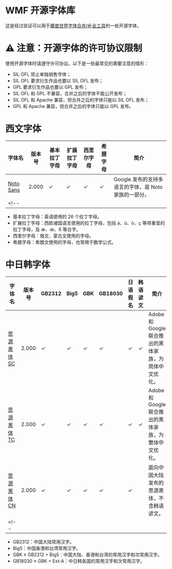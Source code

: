 # WMF 开源字体库

这是经过验证可以用于[魔兽世界字体合并/补全工具](https://github.com/CyanoHao/Warcraft-Font-Merger)的一些开源字体。

# ⚠️ 注意：开源字体的许可协议限制

使用开源字体时请遵守许可协议。以下是一些最常见的需要注意的情形：

* SIL OFL 禁止单独销售字体；
* SIL OFL 要求衍生作品也要以 SIL OFL 发布；
* GPL 要求衍生作品也要以 GPL 发布；
* SIL OFL 和 GPL 不兼容，合并之后的字体不能公开发布；
* SIL OFL 和 Apache 兼容，但合并之后的字体只能以 SIL OFL 发布；
* GPL 和 Apache 兼容，但合并之后的字体只能以 GPL 发布。

# 西文字体

| 字体名 | 版本号 | 基本拉丁字母 | 扩展拉丁字母 | 西里尔字母 | 希腊字母 | 简介 |
| ------ | ------ | ------------ | ------------ | ---------- | -------- | ---- |
| [Noto Sans](NotoSans/) | 2.000 | ✓ | ✓ | ✓ | ✓ | Google 发布的支持多语言的字体，是 Noto 家族的一部分。|
<!-- |  |  |  |  |  |  |  | -->

* 基本拉丁字母：英语使用的 26 个拉丁字母。
* 扩展拉丁字母：西欧诸国语言使用的拉丁字母，包括 á、ü、ò、ç 等带重音的拉丁字母，及 æ、œ、ß 等合字。
* 西里尔字母：俄文、蒙古文使用的字母。
* 希腊字母：希腊文使用的字母，也常用于数学公式。

# 中日韩字体

| 字体名 | 版本号 | GB2312 | Big5 | GBK | GB18030 | 日语假名 | 韩语谚文 | 简介 |
| ------ | ------ | ------ | ---- | --- | ------- | -------- | -------- | ---- |
| [思源黑体 SC](SourceHanSansSC/) | 2.000 | ✓ | ✓ | ✓ | ✓ | ✓ | ✓ | Adobe 和 Google 联合推出的黑体家族，为简体中文优化。|
| [思源黑体 TC](SourceHanSansTC/) | 2.000 | ✓ | ✓ | ✓ | ✓ | ✓ | ✓ | Adobe 和 Google 联合推出的黑体家族，为繁体中文优化。|
| [思源黑体 CN](SourceHanSansCN/) | 2.000 | ✓ | ✓ | ✓ | ✓ | ✓ |  | 面向中国大陆发布的思源黑体，不含韩语谚文。|
<!-- |  |  |  |  |  |  |  |  |  | -->

* GB2312：中国大陆常用汉字。
* Big5：中国香港和台湾常用汉字。
* GBK ≥ GB2312 + Big5：中国大陆、香港和台湾的常用汉字和次常用汉字。
* GB18030 ≈ GBK + Ext-A：中日韩各国的常用汉字和次常用汉字。
